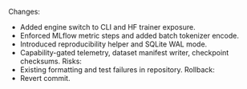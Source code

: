 Changes:
- Added engine switch to CLI and HF trainer exposure.
- Enforced MLflow metric steps and added batch tokenizer encode.
- Introduced reproducibility helper and SQLite WAL mode.
- Capability-gated telemetry, dataset manifest writer, checkpoint checksums.
Risks:
- Existing formatting and test failures in repository.
Rollback:
- Revert commit.
